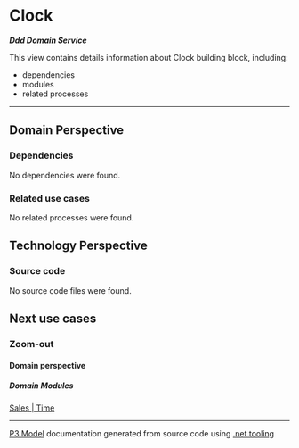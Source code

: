 ﻿
# Clock

***Ddd Domain Service***  

This view contains details information about Clock building block, including:
- dependencies
- modules
- related processes  

---



## Domain Perspective


### Dependencies

No dependencies were found.  

### Related use cases

No related processes were found.  

## Technology Perspective


### Source code

No source code files were found.  

## Next use cases


### Zoom-out


#### Domain perspective


##### Domain Modules

[Sales | Time](Time-module.md)  

---

[P3 Model](https://github.com/P3-model/P3-model) documentation generated from source code using [.net tooling](https://github.com/P3-model/P3-model-dotnet)